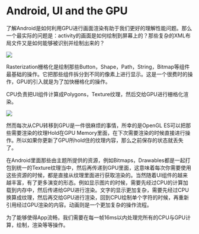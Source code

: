 # Android, UI and the GPU

了解Android是如何利用GPU进行画面渲染有助于我们更好的理解性能问题。那么一个最实际的问题是：activity的画面是如何绘制到屏幕上的？那些复杂的XML布局文件又是如何能够被识别并绘制出来的？

![](http://onmer39jj.bkt.clouddn.com/image/54bdcaef9a519.jpg)

Rasterization栅格化是绘制那些Button，Shape，Path，String，Bitmap等组件最基础的操作。它把那些组件拆分到不同的像素上进行显示。这是一个很费时的操作，GPU的引入就是为了加快栅格化的操作。

CPU负责把UI组件计算成Polygons，Texture纹理，然后交给GPU进行栅格化渲染。

![](http://onmer39jj.bkt.clouddn.com/image/54bdcb11315b8.jpg)

然而每次从CPU转移到GPU是一件很麻烦的事情，所幸的是OpenGL ES可以把那些需要渲染的纹理Hold在GPU Memory里面，在下次需要渲染的时候直接进行操作。所以如果你更新了GPU所hold住的纹理内容，那么之前保存的状态就丢失了。

在Android里面那些由主题所提供的资源，例如Bitmaps，Drawables都是一起打包到统一的Texture纹理当中，然后再传递到GPU里面，这意味着每次你需要使用这些资源的时候，都是直接从纹理里面进行获取渲染的。当然随着UI组件的越来越丰富，有了更多演变的形态。例如显示图片的时候，需要先经过CPU的计算加载到内存中，然后传递给GPU进行渲染。文字的显示更加复杂，需要先经过CPU换算成纹理，然后再交给GPU进行渲染，回到CPU绘制单个字符的时候，再重新引用经过GPU渲染的内容。动画则是一个更加复杂的操作流程。

为了能够使得App流畅，我们需要在每一帧16ms以内处理完所有的CPU与GPU计算，绘制，渲染等等操作。